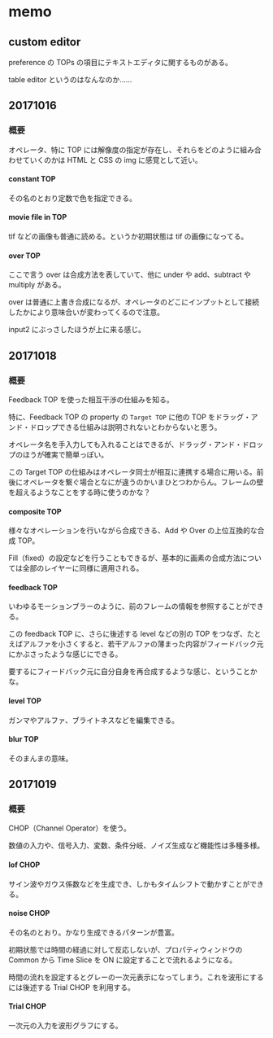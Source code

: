 
# memo

## custom editor

preference の TOPs の項目にテキストエディタに関するものがある。

table editor というのはなんなのか……


## 20171016

### 概要

オペレータ、特に TOP には解像度の指定が存在し、それらをどのように組み合わせていくのかは HTML と CSS の img に感覚として近い。

#### constant TOP

その名のとおり定数で色を指定できる。

#### movie file in TOP

tif などの画像も普通に読める。というか初期状態は tif の画像になってる。

#### over TOP

ここで言う over は合成方法を表していて、他に under や add、subtract や multiply がある。

over は普通に上書き合成になるが、オペレータのどこにインプットとして接続したかにより意味合いが変わってくるので注意。

input2 にぶっさしたほうが上に来る感じ。


## 20171018

### 概要

Feedback TOP を使った相互干渉の仕組みを知る。

特に、Feedback TOP の property の `Target TOP` に他の TOP をドラッグ・アンド・ドロップできる仕組みは説明されないとわからないと思う。

オペレータ名を手入力しても入れることはできるが、ドラッグ・アンド・ドロップのほうが確実で簡単っぽい。

この Target TOP の仕組みはオペレータ同士が相互に連携する場合に用いる。前後にオペレータを繋ぐ場合となにが違うのかいまひとつわからん。フレームの壁を超えるようなことをする時に使うのかな？

#### composite TOP

様々なオペレーションを行いながら合成できる、Add や Over の上位互換的な合成 TOP。

Fill（fixed）の設定などを行うこともできるが、基本的に画素の合成方法については全部のレイヤーに同様に適用される。

#### feedback TOP

いわゆるモーションブラーのように、前のフレームの情報を参照することができる。

この feedback TOP に、さらに後述する level などの別の TOP をつなぎ、たとえばアルファを小さくすると、若干アルファの薄まった内容がフィードバック元にかぶさったような感じにできる。

要するにフィードバック元に自分自身を再合成するような感じ、ということかな。

#### level TOP

ガンマやアルファ、ブライトネスなどを編集できる。

#### blur TOP

そのまんまの意味。


## 20171019

### 概要

CHOP（Channel Operator）を使う。

数値の入力や、信号入力、変数、条件分岐、ノイズ生成など機能性は多種多様。

#### lof CHOP

サイン波やガウス係数などを生成でき、しかもタイムシフトで動かすことができる。

#### noise CHOP

その名のとおり。かなり生成できるパターンが豊富。

初期状態では時間の経過に対して反応しないが、プロパティウィンドウの Common から Time Slice を ON に設定することで流れるようになる。

時間の流れを設定するとグレーの一次元表示になってしまう。これを波形にするには後述する Trial CHOP を利用する。

#### Trial CHOP

一次元の入力を波形グラフにする。







